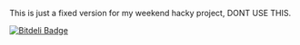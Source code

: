 This is just a fixed version for my weekend hacky project, DONT USE THIS.


[![Bitdeli Badge](https://d2weczhvl823v0.cloudfront.net/hoschi/sails-mongo/trend.png)](https://bitdeli.com/free "Bitdeli Badge")

